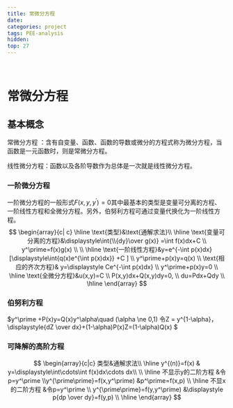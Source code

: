 ```yaml
---
title: 常微分方程
date: 
categories: project
tags: PEE-analysis
hidden: 
top: 27
---
```

&ensp;
<!-- more -->


# 常微分方程
## 基本概念
常微分方程 ：含有自变量、函数、函数的导数或微分的方程式称为微分方程，当函数是一元函数时，则是常微分方程。

线性微分方程：函数以及各阶导数作为总体是一次就是线性微分方程。


### 一阶微分方程
一阶微分方程的一般形式$F(x,y,y^\prime)=0$其中最基本的类型是变量可分离的方程、一阶线性方程和全微分方程。另外，伯努利方程可通过变量代换化为一阶线性方程。
$$
\begin{array}{c| c}
\hline
    \text{类型}&\text{通解求法}\\
    \hline
    \text{变量可分离的方程}&\displaystyle\int{\\{dy}\over g(x)} =\int f(x)dx+C     \\
    y^\prime=f(x)g(x)
    \\
    \\
    \hline
    \text{一阶线性方程}&y=e^{-\int p(x)dx}[\displaystyle\int{q(x)e^{\int p(x)dx}} +C ]    \\
    y^\prime+p(x)y=q(x)
    \\
    \text{相应的齐次方程}& y=\displaystyle Ce^{-\int p(x)dx}
    \\
    y^\prime+p(x)y=0
    \\ 
    \hline
    \text{全微分方程}&u(x,y)=C     \\
    P(x,y)dx+Q(x,y)dy=0,
    \\
    du=Pdx+Qdy
    \\
    \hline
\end{array}
$$


### 伯努利方程
$y^\prime +P(x)y=Q(x)y^\alpha\quad
(\alpha \ne 0,1)
令Z = y^{1-\alpha}，
\displaystyle{dZ \over dx}+(1-\alpha)P(x)Z=(1-\alpha)Q(x)
$

### 可降解的高阶方程
$$
\begin{array}{c|c}
    类型&通解求法\\
    \hline
    y^{(n)}=f(x)
    & y=\displaystyle\int\cdots\int f(x)dx\cdots dx\\
    \\
    \hline
    不显示y的二阶方程
    &令p=y^\prime
    \\y^{\prime\prime}=f(x,y^\prime)
    &p^\prime=f(x,p)
    \\
    \hline
    不显x的二阶方程
    &令p=y^\prime
    \\
    y^{\prime\prime}=f(y,y^\prime)
    &\displaystyle p{dp \over dy}=f(y,p)
    \\
    \hline
\end{array}
$$

